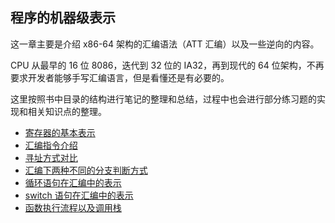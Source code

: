 ## 程序的机器级表示

这一章主要是介绍 x86-64 架构的汇编语法（ATT 汇编）以及一些逆向的内容。

CPU 从最早的 16 位 8086，迭代到 32 位的 IA32，再到现代的 64 位架构，不再要求开发者能够手写汇编语言，但是看懂还是有必要的。

这里按照书中目录的结构进行笔记的整理和总结，过程中也会进行部分练习题的实现和相关知识点的整理。

- [寄存器的基本表示](./note/register-intro.md)
- [汇编指令介绍](./note/asm-code.md)
- [寻址方式对比](./note/asm-addressing.md)
- [汇编下两种不同的分支判断方式](./note/asm-branching.md)
- [循环语句在汇编中的表示](./note/asm-loops.md)
- [switch 语句在汇编中的表示](./note/asm-switch.md)
- [函数执行流程以及调用栈](./note/procedures.md)